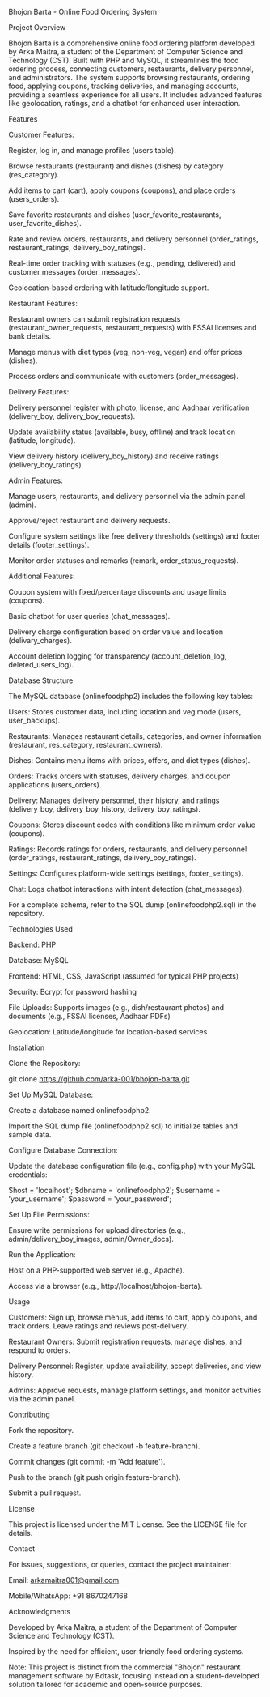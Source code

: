 Bhojon Barta - Online Food Ordering System



Project Overview

Bhojon Barta is a comprehensive online food ordering platform developed by Arka Maitra, a student of the Department of Computer Science and Technology (CST). Built with PHP and MySQL, it streamlines the food ordering process, connecting customers, restaurants, delivery personnel, and administrators. The system supports browsing restaurants, ordering food, applying coupons, tracking deliveries, and managing accounts, providing a seamless experience for all users. It includes advanced features like geolocation, ratings, and a chatbot for enhanced user interaction.

Features





Customer Features:





Register, log in, and manage profiles (users table).



Browse restaurants (restaurant) and dishes (dishes) by category (res_category).



Add items to cart (cart), apply coupons (coupons), and place orders (users_orders).



Save favorite restaurants and dishes (user_favorite_restaurants, user_favorite_dishes).



Rate and review orders, restaurants, and delivery personnel (order_ratings, restaurant_ratings, delivery_boy_ratings).



Real-time order tracking with statuses (e.g., pending, delivered) and customer messages (order_messages).



Geolocation-based ordering with latitude/longitude support.



Restaurant Features:





Restaurant owners can submit registration requests (restaurant_owner_requests, restaurant_requests) with FSSAI licenses and bank details.



Manage menus with diet types (veg, non-veg, vegan) and offer prices (dishes).



Process orders and communicate with customers (order_messages).



Delivery Features:





Delivery personnel register with photo, license, and Aadhaar verification (delivery_boy, delivery_boy_requests).



Update availability status (available, busy, offline) and track location (latitude, longitude).



View delivery history (delivery_boy_history) and receive ratings (delivery_boy_ratings).



Admin Features:





Manage users, restaurants, and delivery personnel via the admin panel (admin).



Approve/reject restaurant and delivery requests.



Configure system settings like free delivery thresholds (settings) and footer details (footer_settings).



Monitor order statuses and remarks (remark, order_status_requests).



Additional Features:





Coupon system with fixed/percentage discounts and usage limits (coupons).



Basic chatbot for user queries (chat_messages).



Delivery charge configuration based on order value and location (delivary_charges).



Account deletion logging for transparency (account_deletion_log, deleted_users_log).

Database Structure

The MySQL database (onlinefoodphp2) includes the following key tables:





Users: Stores customer data, including location and veg mode (users, user_backups).



Restaurants: Manages restaurant details, categories, and owner information (restaurant, res_category, restaurant_owners).



Dishes: Contains menu items with prices, offers, and diet types (dishes).



Orders: Tracks orders with statuses, delivery charges, and coupon applications (users_orders).



Delivery: Manages delivery personnel, their history, and ratings (delivery_boy, delivery_boy_history, delivery_boy_ratings).



Coupons: Stores discount codes with conditions like minimum order value (coupons).



Ratings: Records ratings for orders, restaurants, and delivery personnel (order_ratings, restaurant_ratings, delivery_boy_ratings).



Settings: Configures platform-wide settings (settings, footer_settings).



Chat: Logs chatbot interactions with intent detection (chat_messages).

For a complete schema, refer to the SQL dump (onlinefoodphp2.sql) in the repository.

Technologies Used





Backend: PHP



Database: MySQL



Frontend: HTML, CSS, JavaScript (assumed for typical PHP projects)



Security: Bcrypt for password hashing



File Uploads: Supports images (e.g., dish/restaurant photos) and documents (e.g., FSSAI licenses, Aadhaar PDFs)



Geolocation: Latitude/longitude for location-based services

Installation





Clone the Repository:

git clone https://github.com/arka-001/bhojon-barta.git



Set Up MySQL Database:





Create a database named onlinefoodphp2.



Import the SQL dump file (onlinefoodphp2.sql) to initialize tables and sample data.



Configure Database Connection:





Update the database configuration file (e.g., config.php) with your MySQL credentials:

$host = 'localhost';
$dbname = 'onlinefoodphp2';
$username = 'your_username';
$password = 'your_password';



Set Up File Permissions:





Ensure write permissions for upload directories (e.g., admin/delivery_boy_images, admin/Owner_docs).



Run the Application:





Host on a PHP-supported web server (e.g., Apache).



Access via a browser (e.g., http://localhost/bhojon-barta).

Usage





Customers: Sign up, browse menus, add items to cart, apply coupons, and track orders. Leave ratings and reviews post-delivery.



Restaurant Owners: Submit registration requests, manage dishes, and respond to orders.



Delivery Personnel: Register, update availability, accept deliveries, and view history.



Admins: Approve requests, manage platform settings, and monitor activities via the admin panel.

Contributing





Fork the repository.



Create a feature branch (git checkout -b feature-branch).



Commit changes (git commit -m 'Add feature').



Push to the branch (git push origin feature-branch).



Submit a pull request.

License

This project is licensed under the MIT License. See the LICENSE file for details.

Contact

For issues, suggestions, or queries, contact the project maintainer:





Email: arkamaitra001@gmail.com



Mobile/WhatsApp: +91 8670247168

Acknowledgments





Developed by Arka Maitra, a student of the Department of Computer Science and Technology (CST).



Inspired by the need for efficient, user-friendly food ordering systems.

Note: This project is distinct from the commercial "Bhojon" restaurant management software by Bdtask, focusing instead on a student-developed solution tailored for academic and open-source purposes.
